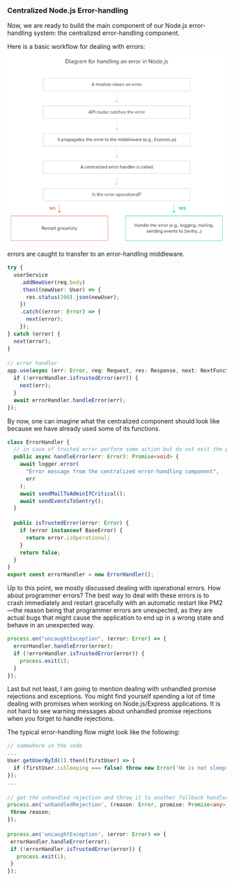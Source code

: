 ### Centralized Node.js Error-handling

Now, we are ready to build the main component of our Node.js error-handling system: the centralized error-handling component.

Here is a basic workflow for dealing with errors:
![centralized error handling](./centralized-error-handling.png)

errors are caught to transfer to an error-handling middleware.

```ts
try {
  userService
    .addNewUser(req.body)
    .then((newUser: User) => {
      res.status(200).json(newUser);
    })
    .catch((error: Error) => {
      next(error);
    });
} catch (error) {
  next(error);
}

// error handler
app.use(async (err: Error, req: Request, res: Response, next: NextFunction) => {
  if (!errorHandler.isTrustedError(err)) {
    next(err);
  }
  await errorHandler.handleError(err);
});
```

By now, one can imagine what the centralized component should look like because we have already used some of its functions.

```ts
class ErrorHandler {
  // in case of trusted error perform some action but do not exit the process
  public async handleError(err: Error): Promise<void> {
    await logger.error(
      "Error message from the centralized error-handling component",
      err
    );
    await sendMailToAdminIfCritical();
    await sendEventsToSentry();
  }

  public isTrustedError(error: Error) {
    if (error instanceof BaseError) {
      return error.isOperational;
    }
    return false;
  }
}
export const errorHandler = new ErrorHandler();
```

Up to this point, we mostly discussed dealing with operational errors. How about programmer errors? The best way to deal with these errors is to crash immediately and restart gracefully with an automatic restart like PM2—the reason being that programmer errors are unexpected, as they are actual bugs that might cause the application to end up in a wrong state and behave in an unexpected way.

```ts
process.on("uncaughtException", (error: Error) => {
  errorHandler.handleError(error);
  if (!errorHandler.isTrustedError(error)) {
    process.exit(1);
  }
});
```

Last but not least, I am going to mention dealing with unhandled promise rejections and exceptions.
You might find yourself spending a lot of time dealing with promises when working on Node.js/Express applications. It is not hard to see warning messages about unhandled promise rejections when you forget to handle rejections.

The typical error-handling flow might look like the following:

```ts
// somewhere in the code
...
User.getUserById(1).then((firstUser) => {
  if (firstUser.isSleeping === false) throw new Error('He is not sleeping!');
});
...

// get the unhandled rejection and throw it to another fallback handler we already have.
process.on('unhandledRejection', (reason: Error, promise: Promise<any>) => {
 throw reason;
});

process.on('uncaughtException', (error: Error) => {
 errorHandler.handleError(error);
 if (!errorHandler.isTrustedError(error)) {
   process.exit(1);
 }
});
```
